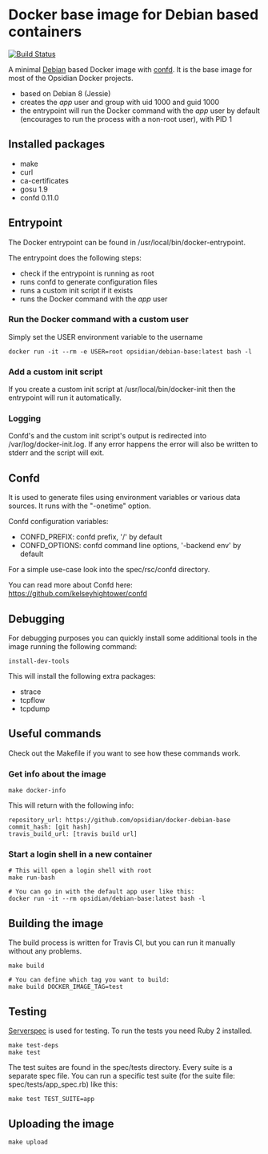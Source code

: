 # Docker base image for Debian based containers

[![Build Status](https://travis-ci.org/opsidian/docker-debian-base.svg?branch=master)](https://travis-ci.org/opsidian/docker-debian-base)

A minimal [Debian](https://www.debian.org/) based Docker image with [confd](https://github.com/kelseyhightower/confd). It is the base image for most of the Opsidian Docker projects.

 * based on Debian 8 (Jessie)
 * creates the *app* user and group with uid 1000 and guid 1000
 * the entrypoint will run the Docker command with the *app* user by default (encourages to run the process with a non-root user), with PID 1

## Installed packages
 * make
 * curl
 * ca-certificates
 * gosu 1.9
 * confd 0.11.0

## Entrypoint

The Docker entrypoint can be found in /usr/local/bin/docker-entrypoint.

The entrypoint does the following steps:
 * check if the entrypoint is running as root
 * runs confd to generate configuration files
 * runs a custom init script if it exists
 * runs the Docker command with the *app* user

### Run the Docker command with a custom user

Simply set the USER environment variable to the username

```
docker run -it --rm -e USER=root opsidian/debian-base:latest bash -l
```

### Add a custom init script

If you create a custom init script at /usr/local/bin/docker-init then the entrypoint will run it automatically.

### Logging

Confd's and the custom init script's output is redirected into /var/log/docker-init.log. If any error happens the error will also be written to stderr and the script will exit.

## Confd

It is used to generate files using environment variables or various data sources. It runs with the "-onetime" option.

Confd configuration variables:
 * CONFD_PREFIX: confd prefix, '/' by default
 * CONFD_OPTIONS: confd command line options, '-backend env' by default

For a simple use-case look into the spec/rsc/confd directory.

You can read more about Confd here: https://github.com/kelseyhightower/confd

## Debugging

For debugging purposes you can quickly install some additional tools in the image running the following command:

```
install-dev-tools
```

This will install the following extra packages:
 * strace
 * tcpflow
 * tcpdump

## Useful commands

Check out the Makefile if you want to see how these commands work.

### Get info about the image

```
make docker-info
```

This will return with the following info:

```
repository_url: https://github.com/opsidian/docker-debian-base
commit_hash: [git hash]
travis_build_url: [travis build url]
```

### Start a login shell in a new container

```
# This will open a login shell with root
make run-bash

# You can go in with the default app user like this:
docker run -it --rm opsidian/debian-base:latest bash -l
```

## Building the image

The build process is written for Travis CI, but you can run it manually without any problems.

```
make build

# You can define which tag you want to build:
make build DOCKER_IMAGE_TAG=test
```

## Testing

[Serverspec](http://serverspec.org/) is used for testing. To run the tests you need Ruby 2 installed.

```
make test-deps
make test
```

The test suites are found in the spec/tests directory. Every suite is a separate spec file. You can run a specific test suite (for the suite file: spec/tests/app_spec.rb) like this:

```
make test TEST_SUITE=app
```

## Uploading the image

```
make upload
```

